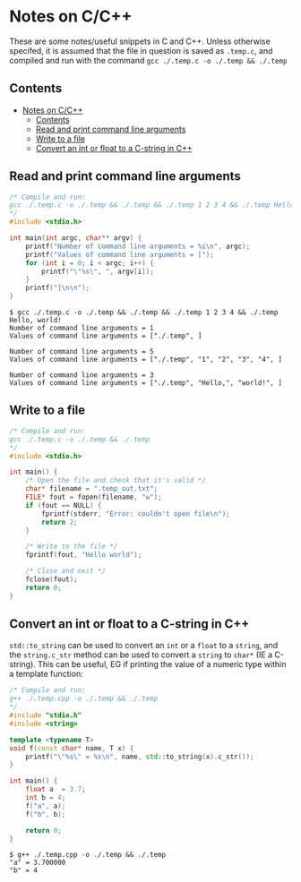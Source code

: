 # Notes on C/C++

These are some notes/useful snippets in C and C++. Unless otherwise specifed, it is assumed that the file in question is saved as `.temp.c`, and compiled and run with the command `gcc ./.temp.c -o ./.temp && ./.temp`

## Contents

- [Notes on C/C++](#notes-on-cc)
  - [Contents](#contents)
  - [Read and print command line arguments](#read-and-print-command-line-arguments)
  - [Write to a file](#write-to-a-file)
  - [Convert an int or float to a C-string in C++](#convert-an-int-or-float-to-a-c-string-in-c)

## Read and print command line arguments

```C
/* Compile and run:
gcc ./.temp.c -o ./.temp && ./.temp && ./.temp 1 2 3 4 && ./.temp Hello, world!
*/
#include <stdio.h>

int main(int argc, char** argv) {
    printf("Number of command line arguments = %i\n", argc);
    printf("Values of command line arguments = [");
    for (int i = 0; i < argc; i++) {
        printf("\"%s\", ", argv[i]);
    }
    printf("]\n\n");
}
```

```
$ gcc ./.temp.c -o ./.temp && ./.temp && ./.temp 1 2 3 4 && ./.temp Hello, world!
Number of command line arguments = 1
Values of command line arguments = ["./.temp", ]

Number of command line arguments = 5
Values of command line arguments = ["./.temp", "1", "2", "3", "4", ]

Number of command line arguments = 3
Values of command line arguments = ["./.temp", "Hello,", "world!", ]
```

## Write to a file

```C
/* Compile and run:
gcc ./.temp.c -o ./.temp && ./.temp
*/
#include <stdio.h>

int main() {
    /* Open the file and check that it's valid */
    char* filename = ".temp_out.txt";
    FILE* fout = fopen(filename, "w");
    if (fout == NULL) {
        fprintf(stderr, "Error: couldn't open file\n");
        return 2;
    }

    /* Write to the file */
    fprintf(fout, "Hello world");

    /* Close and exit */
    fclose(fout);
    return 0;
}

```

## Convert an int or float to a C-string in C++

`std::to_string` can be used to convert an `int` or a `float` to a `string`, and the `string.c_str` method can be used to convert a `string` to `char*` (IE a C-string). This can be useful, EG if printing the value of a numeric type within a template function:

```C++
/* Compile and run:
g++ ./.temp.cpp -o ./.temp && ./.temp
*/
#include "stdio.h"
#include <string>

template <typename T>
void f(const char* name, T x) {
    printf("\"%s\" = %s\n", name, std::to_string(x).c_str());
}

int main() {
    float a  = 3.7;
    int b = 4;
    f("a", a);
    f("b", b);

    return 0;
}
```

```
$ g++ ./.temp.cpp -o ./.temp && ./.temp
"a" = 3.700000
"b" = 4
```
